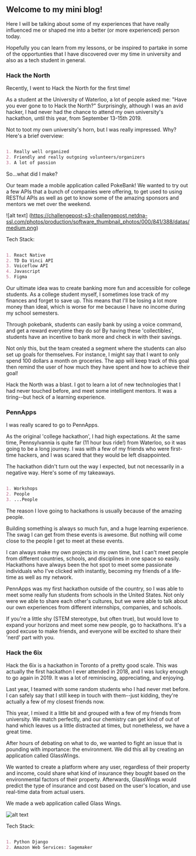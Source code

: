 ## Welcome to my mini blog!

Here I will be talking about some of my experiences that have really influenced me or shaped me into a better (or more experienced) person today. 

Hopefully you can learn from my lessons, or be inspired to partake in some of the opportunties that I have discovered over my time in university and also as a tech student in general. 

### Hack the North

Recently, I went to Hack the North for the first time!

As a student at the University of Waterloo, a lot of people asked me: "Have you ever gone to to Hack the North?"
Surprisingly, although I was an avid hacker, I had never had the chance to attend my own university's hackathon, until this year, from September 13-15th 2019. 

Not to toot my own university's horn, but I was really impressed. 
Why? Here's a brief overview:

```markdown

1. Really well organized
2. Friendly and really outgoing volunteers/organizers
3. A lot of passion 

```
So...what did I make?

Our team made a mobile application called PokeBank! We wanted to try out a few APIs that a bunch of companies were offering, to get used to using RESTful APIs as well as get to know some of the amazing sponsors and mentors we met over the weekend. 

![alt text] (https://challengepost-s3-challengepost.netdna-ssl.com/photos/production/software_thumbnail_photos/000/841/388/datas/medium.png)

Tech Stack:

```markdown

1. React Native
2. TD Da Vinci API
3. Voiceflow API
4. Javascript
5. Figma

```

Our ultimate idea was to create banking more fun and accessible for college students. 
As a college student myself, I sometimes lose track of my finances and forget to save up. This means that I'll be losing a lot more money than ideal, which is worse for me because I have no income during my school semesters. 

Through pokebank, students can easily bank by using a voice command, and get a reward everytime they do so! By having these 'collectibles', students have an incentive to bank more and check in with their savings. 

Not only this, but the team created a segment where the students can also set up goals for themselves. For instance, I might say that I want to only spend 100 dollars a month on groceries. The app will keep track of this goal then remind the user of how much they have spent and how to achieve their goal!

Hack the North was a blast. I got to learn a lot of new technologies that I had never touched before, and meet some intelligent mentors. It was a tiring--but heck of a learning experience.

### PennApps

I was really scared to go to PennApps. 

As the original 'college hackathon', I had high expectations. At the same time, Pennsylvannia is quite far (11 hour bus ride!) from Waterloo, so it was going to be a long journey. I was with a few of my friends who were first-time hackers, and I was scared that they would be left disappointed.

The hackathon didn't turn out the way I expected, but not necessarily in a negative way. Here's some of my takeaways. 

```markdown

1. Workshops
2. People
3. ...People

```

The reason I love going to hackathons is usually because of the amazing people. 

Building something is always so much fun, and a huge learning experience. The swag I can get from these events is awesome. But nothing will come close to the people I get to meet at these events. 

I can always make my own projects in my own time, but I can't meet people from different countries, schools, and disciplines in one space so easily. Hackathons have always been the hot spot to meet some passionate individuals who I've clicked with instantly, becoming my friends of a life-time as well as my network. 

PennApps was my first hackathon outside of the country, so I was able to meet some really fun students from schools in the United States. Not only were we able to share each other's cultures, but we were able to talk about our own experiences from different internships, companies, and schools. 

If you're a little shy (STEM stereotype, but often true), but would love to expand your horizons and meet some new people, go to hackathons. It's a good excuse to make friends, and everyone will be excited to share their 'nerd' part with you. 

### Hack the 6ix

Hack the 6ix is a hackathon in Toronto of a pretty good scale. This was actually the first hackathon I ever attended in 2018, and I was lucky enough to go again in 2019. It was a lot of reminiscing, appreciating, and enjoying. 

Last year, I teamed with some random students who I had never met before. I can safely say that I still keep in touch with them--just kidding, they're actually a few of my closest friends now. 

This year, I mixed it a little bit and grouped with a few of my friends from university. We match perfectly, and our chemistry can get kind of out of hand which leaves us a little distracted at times, but nonetheless, we have a great time. 

After hours of debating on what to do, we wanted to fight an issue that is pounding with importance: the environment.
We did this all by creating an application called GlassWings.

We wanted to create a platform where any user, regardless of their property and income, could share what kind of insurance they bought based on the environmental factors of their property. Afterwards, GlassWings would predict the type of insurance and cost based on the user's location, and use real-time data from actual users. 

We made a web application called Glass Wings.

![alt text](https://challengepost-s3-challengepost.netdna-ssl.com/photos/production/software_photos/000/829/724/datas/gallery.jpg)

Tech Stack:

```markdown

1. Python Django
2. Amazon Web Services: Sagemaker

```
